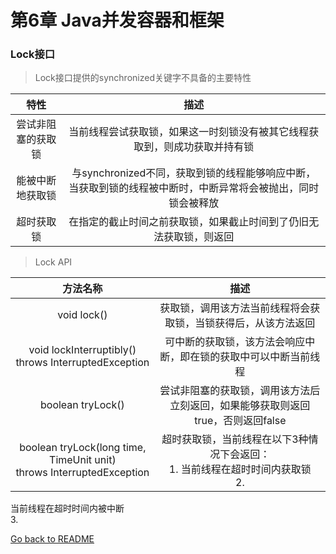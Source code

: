 # 第6章 Java并发容器和框架

### Lock接口
 > Lock接口提供的synchronized关键字不具备的主要特性
 
 | 特性 | 描述 | 
 | :-: | :-: |
 | 尝试非阻塞的获取锁 | 当前线程尝试获取锁，如果这一时刻锁没有被其它线程获取到，则成功获取并持有锁 | 
 | 能被中断地获取锁 | 与synchronized不同，获取到锁的线程能够响应中断，当获取到锁的线程被中断时，中断异常将会被抛出，同时锁会被释放 | 
 | 超时获取锁 | 在指定的截止时间之前获取锁，如果截止时间到了仍旧无法获取锁，则返回 | 
 
 > Lock API
 
 | 方法名称 | 描述 | 
 | :-: | :-: | 
 | void lock() | 获取锁，调用该方法当前线程将会获取锁，当锁获得后，从该方法返回 | 
 | void lockInterruptibly() <br/> throws InterruptedException | 可中断的获取锁，该方法会响应中断，即在锁的获取中可以中断当前线程 |
 | boolean tryLock() | 尝试非阻塞的获取锁，调用该方法后立刻返回，如果能够获取则返回true，否则返回false | 
 | boolean tryLock(long time, TimeUnit unit) <br/> throws InterruptedException | 超时获取锁，当前线程在以下3种情况下会返回：<br/> 1. 当前线程在超时时间内获取锁 <br/> 2. 
 当前线程在超时时间内被中断 <br/> 3.  






 [Go back to README](README.md)